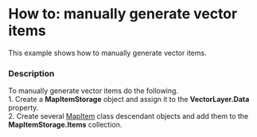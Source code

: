 # How to: manually generate vector items


This example shows how to manually generate vector items.


<h3>Description</h3>

To manually generate vector items do the following.<br />1. Create a <strong>MapItemStorage</strong> object and assign it to the <strong>VectorLayer.Data</strong> property.<br />2. Create several&nbsp;<a href="https://documentation.devexpress.com/#WPF/clsDevExpressXpfMapMapItemtopic">MapItem</a> class descendant objects and add them to the <strong>MapItemStorage.Items</strong> collection.

<br/>


